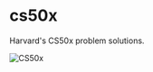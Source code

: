# cs50x
Harvard's CS50x problem solutions.

![CS50x](https://github.com/BurakAhmet/cs50x/assets/89780902/d5b36de8-5d8e-4d81-97e0-9f92bc10e91f)
